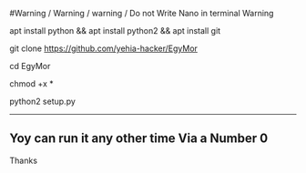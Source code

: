 #Warning / Warning / warning / Do not Write Nano in terminal Warning

apt install python && apt install python2 && apt install git

git clone https://github.com/yehia-hacker/EgyMor

cd EgyMor

chmod +x *

python2 setup.py

---------------------
Yoy can run it any other time Via a Number 0
-----------------------------------------------
Thanks
